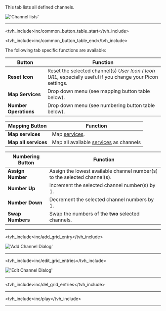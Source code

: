This tab lists all defined channels.

!['Channel lists'](static/img/doc/configchannellist.png)

---

<tvh_include>inc/common_button_table_start</tvh_include>

<tvh_include>inc/common_button_table_end</tvh_include>

The following tab specific functions are available:

Button                      | Function
----------------------------|-------------------
**Reset Icon**              | Reset the selected channel(s) *User Icon* / *Icon URL*, especially useful if you change your Picon settings. 
**Map Services**            | Drop down menu (see mapping button table below). 
**Number Operations**       | Drop down menu (see numbering button table below).

Mapping Button              | Function
----------------------------|--------------------
**Map services**            | Map [services](class/mpegts_service).
**Map all services**        | Map all available [services](class/mpegts_service) as channels

Numbering Button            | Function
----------------------------|--------------------
**Assign Number**           | Assign the lowest available channel number(s) to the selected channel(s).
**Number Up**               | Increment the selected channel number(s) by 1. 
**Number Down**             | Decrement the selected channel numbers by 1. 
**Swap Numbers**            | Swap the numbers of the **two** selected channels.

---

<tvh_include>inc/add_grid_entry</tvh_include>

!['Add Channel Dialog'](static/img/doc/addchanneldialog.png)

---

<tvh_include>inc/edit_grid_entries</tvh_include>

!['Edit Channel Dialog'](static/img/doc/channeleditsingle.png)

---

<tvh_include>inc/del_grid_entries</tvh_include>

---

<tvh_include>inc/play</tvh_include>

---
